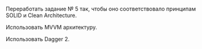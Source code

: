 Переработать задание № 5 так, чтобы оно соответствовало принципам SOLID и Clean Architecture. 

Использовать MVVM архитектуру. 

Использовать Dagger 2.
